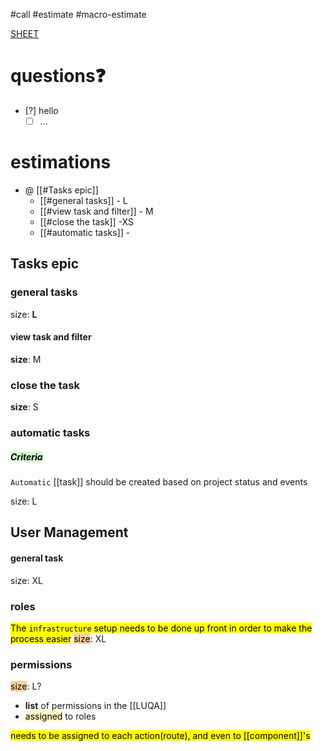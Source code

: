 #call
#estimate
#macro-estimate

[SHEET](https://docs.google.com/spreadsheets/d/1rHIV157-1Zn44RbZd7VIQNObBOtk-wowEFAzSfLUI-A/edit?gid=0#gid=0)

# questions❓

- [?] hello
	- [ ] ...

# estimations

- @ [[#Tasks epic]]
	- [[#general tasks]] - L
	- [[#view task and filter]] - M
	- [[#close the task]] -XS
	- [[#automatic tasks]] - 

## Tasks epic

### general tasks
size: **L**

#### view task and filter
**size**: M

### close the task
**size**: S

### automatic tasks

##### <mark style="background: #BBFABBA6;">Criteria</mark>
`Automatic` [[task]] should be created based on project status and events

size: L

## User Management

#### general task
size: XL

### roles
<mark class='important'>The `infrastructure` setup needs to be done up front in order to make the process easier</mark>
<mark style="background: #FFB86CA6;">size</mark>: XL

### permissions
<mark style="background: #FFB86CA6;">size</mark>: L?

-  **list** of permissions in the [[LUQA]]
- <mark style="background: #FFF3A3A6;">assigned</mark> to roles

<mark class='important'>needs to be assigned to each action(route), and even to [[component]]'s</mark>
